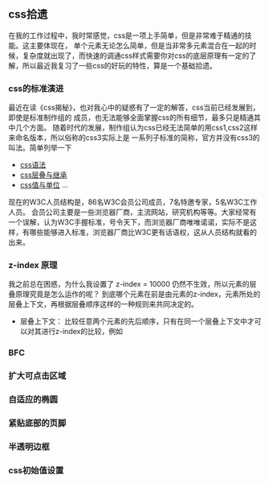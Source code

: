 ## css拾遗

在我的工作过程中，我时常感觉，css是一项上手简单，但是非常难于精通的技能。这主要体现在，
单个元素无论怎么简单，但是当非常多元素混合在一起的时候，复杂度就出现了，而快速的调通css样式需要你对css的底层原理有一定的了解，所以最近我复习了一些css的好玩的特性，算是一个基础拾遗。


### css的标准演进
最近在读《css揭秘》，也对我心中的疑惑有了一定的解答，css当前已经发展到，即使是标准制作组的
成员，也无法能够全面掌握css的所有细节，最多只是精通其中几个方面。
随着时代的发展，制作组认为css已经无法简单的用css1,css2这样来命名版本，所以俗称的css3实际上是
一系列子标准的简称，官方并没有css3的叫法。简单列举一下 
- [css语法](http://w3.org/TR/css-syntax-3)
- [css层叠与继承](http://w3.org/TR/css-cascade-3)
- [css值与单位](http://w3.org/TR/css-values-3)
...

现在的W3C人员结构是，86名W3C会员公司成员，7名特邀专家，5名W3C工作人员。
会员公司主要是一些浏览器厂商，主流网站，研究机构等等。大家经常有一个误解，认为W3C手握标准，号令天下，而浏览器厂商唯唯诺诺，实际不是这样，有哪些能够进入标准，浏览器厂商比W3C更有话语权，这从人员结构就看的出来。


### z-index 原理
我之前总在困惑，为什么我设置了 z-index = 10000 仍然不生效，所以元素的层叠原理究竟是怎么运作的呢？
到底哪个元素在前是由元素的z-index，元素所处的层叠上下文，再根据层叠顺序这样的一种规则来共同决定的。
- 层叠上下文： 比较任意两个元素的先后顺序，只有在同一个层叠上下文中才可以对其进行z-index的比较，例如




### BFC

### 扩大可点击区域

### 自适应的椭圆

### 紧贴底部的页脚

### 半透明边框

### css初始值设置

